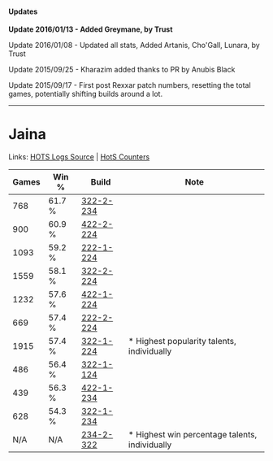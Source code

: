 #### Updates
**Update 2016/01/13 - Added Greymane, by Trust**

Update 2016/01/08 - Updated all stats, Added Artanis, Cho'Gall, Lunara, by Trust

Update 2015/09/25 - Kharazim added thanks to PR by Anubis Black

Update 2015/09/17 - First post Rexxar patch numbers, resetting the total games, potentially shifting builds around a lot.

***

# Jaina

Links: [HOTS Logs Source](https://www.hotslogs.com/Sitewide/HeroDetails?Hero=Jaina) | [HotS Counters](http://hotscounters.com/#/hero/Jaina)

Games  | Win %  | Build     | Note
-----  | -----  | -----     | ----
768    | 61.7 % | [322-2-234](http://www.heroesfire.com/hots/talent-calculator/jaina#oS5Q) | 
900    | 60.9 % | [422-2-224](http://www.heroesfire.com/hots/talent-calculator/jaina#sGEG) | 
1093   | 59.2 % | [222-1-224](http://www.heroesfire.com/hots/talent-calculator/jaina#kdie) | 
1559   | 58.1 % | [322-2-224](http://www.heroesfire.com/hots/talent-calculator/jaina#oS5G) | 
1232   | 57.6 % | [422-1-224](http://www.heroesfire.com/hots/talent-calculator/jaina#sF-e) | 
669    | 57.4 % | [222-2-224](http://www.heroesfire.com/hots/talent-calculator/jaina#kdyG) | 
1915   | 57.4 % | [322-1-224](http://www.heroesfire.com/hots/talent-calculator/jaina#oRre) | * Highest popularity talents, individually
486    | 56.4 % | [322-1-124](http://www.heroesfire.com/hots/talent-calculator/jaina#oRq4) | 
439    | 56.3 % | [422-1-234](http://www.heroesfire.com/hots/talent-calculator/jaina#sF-o) | 
628    | 54.3 % | [322-1-234](http://www.heroesfire.com/hots/talent-calculator/jaina#oRro) | 
N/A    | N/A    | [234-2-322](http://www.heroesfire.com/hots/talent-calculator/jaina#l5Go) | * Highest win percentage talents, individually
